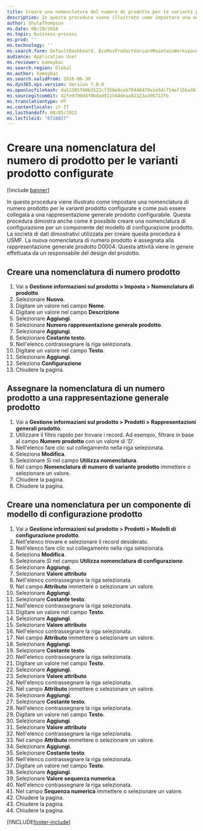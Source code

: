 ```yaml
---
title: Creare una nomenclatura del numero di prodotto per le varianti prodotto configurate
description: In questa procedura viene illustrato come impostare una nomenclatura di numero prodotto per le varianti prodotto configurate e come può essere collegata a una rappresentazione generale prodotto configurabile.
author: ShylaThompson
ms.date: 08/29/2018
ms.topic: business-process
ms.prod: ''
ms.technology: ''
ms.search.form: DefaultDashboard, EcoResProductVariantMaintainWorkspace, EcoResNomenclature, EcoResProductListPage, EcoResProductDetails, PCProductConfigurationModelListPage, PCProductConfigurationModelDetails
audience: Application User
ms.reviewer: kamaybac
ms.search.region: Global
ms.author: kamaybac
ms.search.validFrom: 2016-06-30
ms.dyn365.ops.version: Version 7.0.0
ms.openlocfilehash: da52385f60b2522cf358e0ceb70448479a1e5dc714ef15ba361611ed404ed852
ms.sourcegitcommit: 42fe9790ddf0bdad911544deaa82123a396712fb
ms.translationtype: HT
ms.contentlocale: it-IT
ms.lasthandoff: 08/05/2021
ms.locfileid: "6726827"
---
```

# <a name="create-a-product-number-nomenclature-for-configured-product-variants"></a>Creare una nomenclatura del numero di prodotto per le varianti prodotto configurate

[!include [banner](../../includes/banner.md)]

In questa procedura viene illustrato come impostare una nomenclatura di numero prodotto per le varianti prodotto configurate e come può essere collegata a una rappresentazione generale prodotto configurabile. Questa procedura dimostra anche come è possibile creare una nomenclatura di configurazione per un componente del modello di configurazione prodotto. La società di dati dimostrativi utilizzata per creare questa procedura è USMF. La nuova nomenclatura di numero prodotto è assegnata alla rappresentazione generale prodotto D0004. Questa attività viene in genere effettuata da un responsabile del design del prodotto.

## <a name="create-a-product-number-nomenclature"></a>Creare una nomenclatura di numero prodotto

1. Vai a **Gestione informazioni sul prodotto \> Imposta \> Nomenclatura di prodotto**.
1. Selezionare **Nuovo**.
1. Digitare un valore nel campo **Nome**.
1. Digitare un valore nel campo **Descrizione**
1. Selezionare **Aggiungi**.
1. Selezionare **Numero rappresentazione generale prodotto**.
1. Selezionare **Aggiungi**.
1. Selezionare **Costante testo**.
1. Nell'elenco contrassegnare la riga selezionata.
1. Digitare un valore nel campo **Testo**.
1. Selezionare **Aggiungi**.
1. Seleziona **Configurazione**
1. Chiudere la pagina.

## <a name="assign-the-product-number-nomenclature-to-a-product-master"></a>Assegnare la nomenclatura di un numero prodotto a una rappresentazione generale prodotto

1. Vai a **Gestione informazioni sul prodotto \> Prodotti \> Rappresentazioni generali prodotto**.
1. Utilizzare il filtro rapido per trovare i record. Ad esempio, filtrare in base al campo **Numero prodotto** con un valore di 'D'.
1. Nell'elenco fare clic sul collegamento nella riga selezionata.
1. Seleziona **Modifica**.
1. Selezionare *Sì* nel campo **Utilizza nomenclatura**.
1. Nel campo **Nomenclatura di numero di variante prodotto** immettere o selezionare un valore.
1. Chiudere la pagina.
1. Chiudere la pagina.

## <a name="create-nomenclature-for-a-product-configuration-model-component"></a>Creare una nomenclatura per un componente di modello di configurazione prodotto

1. Vai a **Gestione informazioni sul prodotto \> Prodotti \> Modelli di configurazione prodotto**.
1. Nell'elenco trovare e selezionare il record desiderato.
1. Nell'elenco fare clic sul collegamento nella riga selezionata.
1. Seleziona **Modifica**.
1. Selezionare *Sì* nel campo **Utilizza nomenclatura di configurazione**.
1. Selezionare **Aggiungi**.
1. Selezionare **Valore attributo**
1. Nell'elenco contrassegnare la riga selezionata.
1. Nel campo **Attributo** immettere o selezionare un valore.
1. Selezionare **Aggiungi**.
1. Selezionare **Costante testo**.
1. Nell'elenco contrassegnare la riga selezionata.
1. Digitare un valore nel campo **Testo**.
1. Selezionare **Aggiungi**.
1. Selezionare **Valore attributo**
1. Nell'elenco contrassegnare la riga selezionata.
1. Nel campo **Attributo** immettere o selezionare un valore.
1. Selezionare **Aggiungi**.
1. Selezionare **Costante testo**.
1. Nell'elenco contrassegnare la riga selezionata.
1. Digitare un valore nel campo **Testo**.
1. Selezionare **Aggiungi**.
1. Selezionare **Valore attributo**
1. Nell'elenco contrassegnare la riga selezionata.
1. Nel campo **Attributo** immettere o selezionare un valore.
1. Selezionare **Aggiungi**.
1. Selezionare **Costante testo**.
1. Nell'elenco contrassegnare la riga selezionata.
1. Digitare un valore nel campo **Testo**.
1. Selezionare **Aggiungi**.
1. Selezionare **Valore attributo**
1. Nell'elenco contrassegnare la riga selezionata.
1. Nel campo **Attributo** immettere o selezionare un valore.
1. Selezionare **Aggiungi**.
1. Selezionare **Costante testo**.
1. Nell'elenco contrassegnare la riga selezionata.
1. Digitare un valore nel campo **Testo**.
1. Selezionare **Aggiungi**.
1. Selezionare **Valore sequenza numerica**.
1. Nell'elenco contrassegnare la riga selezionata.
1. Nel campo **Sequenza numerica** immettere o selezionare un valore.
1. Chiudere la pagina.
1. Chiudere la pagina.
1. Chiudere la pagina.

[!INCLUDE[footer-include](../../../includes/footer-banner.md)]